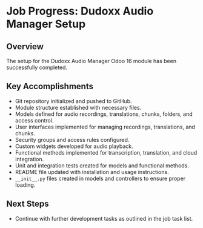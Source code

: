 # Job Progress: Dudoxx Audio Manager Setup

## Overview
The setup for the Dudoxx Audio Manager Odoo 16 module has been successfully completed.

## Key Accomplishments
- Git repository initialized and pushed to GitHub.
- Module structure established with necessary files.
- Models defined for audio recordings, translations, chunks, folders, and access control.
- User interfaces implemented for managing recordings, translations, and chunks.
- Security groups and access rules configured.
- Custom widgets developed for audio playback.
- Functional methods implemented for transcription, translation, and cloud integration.
- Unit and integration tests created for models and functional methods.
- README file updated with installation and usage instructions.
- `__init__.py` files created in models and controllers to ensure proper loading.

## Next Steps
- Continue with further development tasks as outlined in the job task list.
